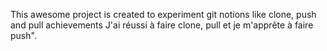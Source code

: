This awesome project is created to experiment git notions like clone, push and pull
achievements
J'ai réussi à faire clone, pull et je m'apprête à faire push".